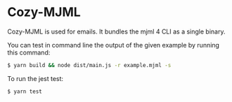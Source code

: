 # Cozy-MJML

Cozy-MJML is used for emails. It bundles the mjml 4 CLI as a single binary.

You can test in command line the output of the given example by running this
command:

```sh
$ yarn build && node dist/main.js -r example.mjml -s
```

To run the jest test:

```sh
$ yarn test
```
